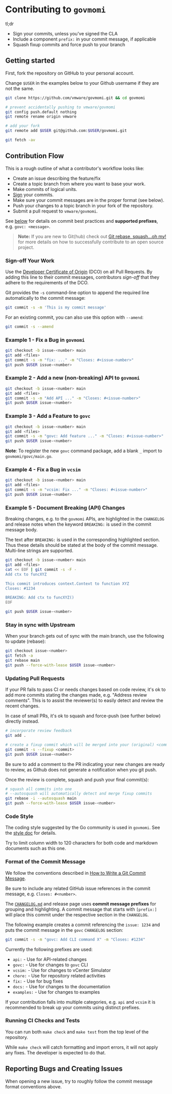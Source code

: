 # Contributing to `govmomi`

tl;dr

- Sign your commits, unless you've signed the CLA
- Include a component `prefix:` in your commit message, if applicable
- Squash fixup commits and force push to your branch

## Getting started

First, fork the repository on GitHub to your personal account.

Change `$USER` in the examples below to your Github username if they are not the
same.

```bash
git clone https://github.com/vmware/govmomi.git && cd govmomi

# prevent accidentally pushing to vmware/govmomi
git config push.default nothing
git remote rename origin vmware

# add your fork
git remote add $USER git@github.com:$USER/govmomi.git

git fetch -av
```

## Contribution Flow

This is a rough outline of what a contributor's workflow looks like:

- Create an issue describing the feature/fix
- Create a topic branch from where you want to base your work.
- Make commits of logical units.
- [Sign](#sign-off-your-work) your commits.
- Make sure your commit messages are in the proper format (see below).
- Push your changes to a topic branch in your fork of the repository.
- Submit a pull request to `vmware/govmomi`.

See [below](#format-of-the-commit-message) for details on commit best practices
and **supported prefixes**, e.g. `govc: <message>`.

> **Note:** If you are new to Git(hub) check out [Git rebase, squash...oh
> my!](https://www.mgasch.com/2021/05/git-basics/) for more details on how to
> successfully contribute to an open source project.

### Sign-off Your Work

Use the [Developer Certificate of Origin](https://developercertificate.org/) (DCO) on all Pull Requests.
By adding this line to their commit messages, contributors *sign-off* that they adhere to the requirements of the DCO.

Git provides the `-s` command-line option to append the required line
automatically to the commit message:

```bash
git commit -s -m 'This is my commit message'
```

For an existing commit, you can also use this option with `--amend`:

```bash
git commit -s --amend
```

### Example 1 - Fix a Bug in `govmomi`

```bash
git checkout -b issue-<number> main
git add <files>
git commit -s -m "fix: ..." -m "Closes: #<issue-number>"
git push $USER issue-<number>
```

### Example 2 - Add a new (non-breaking) API to `govmomi`

```bash
git checkout -b issue-<number> main
git add <files>
git commit -s -m "Add API ..." -m "Closes: #<issue-number>"
git push $USER issue-<number>
```

### Example 3 - Add a Feature to `govc`

```bash
git checkout -b issue-<number> main
git add <files>
git commit -s -m "govc: Add feature ..." -m "Closes: #<issue-number>"
git push $USER issue-<number>
```
**Note**:
To register the new `govc` command package, add a blank `_` import to `govmomi/govc/main.go`.

### Example 4 - Fix a Bug in `vcsim`

```bash
git checkout -b issue-<number> main
git add <files>
git commit -s -m "vcsim: Fix ..." -m "Closes: #<issue-number>"
git push $USER issue-<number>
```

### Example 5 - Document Breaking (API) Changes

Breaking changes, e.g. to the `govmomi` APIs, are highlighted in the `CHANGELOG`
and release notes when the keyword `BREAKING:` is used in the commit message
body.

The text after `BREAKING:` is used in the corresponding highlighted section.
Thus these details should be stated at the body of the commit message.
Multi-line strings are supported.

```bash
git checkout -b issue-<number> main
git add <files>
cat << EOF | git commit -s -F -
Add ctx to funcXYZ

This commit introduces context.Context to function XYZ
Closes: #1234

BREAKING: Add ctx to funcXYZ()
EOF

git push $USER issue-<number>
```

### Stay in sync with Upstream

When your branch gets out of sync with the main branch, use the
following to update (rebase):

```bash
git checkout issue-<number>
git fetch -a
git rebase main
git push --force-with-lease $USER issue-<number>
```

### Updating Pull Requests

If your PR fails to pass CI or needs changes based on code review, it's ok to
add more commits stating the changes made, e.g. "Address review comments". This
is to assist the reviewer(s) to easily detect and review the recent changes.

In case of small PRs, it's ok to squash and force-push (see further below)
directly instead.

```bash
# incorporate review feedback
git add .

# create a fixup commit which will be merged into your (original) <commit>
git commit -s --fixup <commit>
git push $USER issue-<number>
```

Be sure to add a comment to the PR indicating your new changes are ready to
review, as Github does not generate a notification when you git push.

Once the review is complete, squash and push your final commit(s):

```bash
# squash all commits into one
# --autosquash will automatically detect and merge fixup commits
git rebase -i --autosquash main
git push --force-with-lease $USER issue-<number>
```

### Code Style

The coding style suggested by the Go community is used in `govmomi`. See the
[style doc](https://github.com/golang/go/wiki/CodeReviewComments) for details.

Try to limit column width to 120 characters for both code and markdown documents
such as this one.

### Format of the Commit Message

We follow the conventions described in [How to Write a Git Commit
Message](http://chris.beams.io/posts/git-commit/).

Be sure to include any related GitHub issue references in the commit message,
e.g. `Closes: #<number>`.

The [`CHANGELOG.md`](./CHANGELOG.md) and release page uses **commit message
prefixes** for grouping and highlighting. A commit message that
starts with `[prefix:] ` will place this commit under the respective
section in the `CHANGELOG`.

The following example creates a commit referencing the `issue: 1234` and puts
the commit message in the `govc` `CHANGELOG` section:

```bash
git commit -s -m "govc: Add CLI command X" -m "Closes: #1234"
```

Currently the following prefixes are used:

- `api:` - Use for API-related changes
- `govc:` - Use for changes to `govc` CLI
- `vcsim:` - Use for changes to vCenter Simulator
- `chore:` - Use for repository related activities
- `fix:` - Use for bug fixes
- `docs:` - Use for changes to the documentation
- `examples:` - Use for changes to examples

If your contribution falls into multiple categories, e.g. `api` and `vcsim` it
is recommended to break up your commits using distinct prefixes.

### Running CI Checks and Tests
You can run both `make check` and `make test` from the top level of the
repository.

While `make check` will catch formatting and import errors, it will not apply
any fixes. The developer is expected to do that.

## Reporting Bugs and Creating Issues

When opening a new issue, try to roughly follow the commit message format
conventions above.
